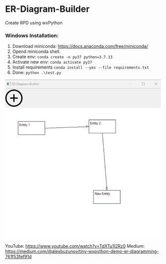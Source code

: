 # ER-Diagram-Builder
Create RPD using wxPython

### Windows Installation:
1. Download miniconda: https://docs.anaconda.com/free/miniconda/
2. Opend miniconda shell.
3. Create env: ```conda create -n py37 python=3.7.13```
4. Activate new env: ```conda activate py37```
5. Install requirements ```conda install --yes --file requirements.txt```
6. Done: ```python .\test.py```
   



![ER-Diagram-Builder](docs/screenshot/screenshot_1.png "ER-Diagram-Builder")

YouTube: https://www.youtube.com/watch?v=TdXTu1l2Rz0
Medium: https://medium.com/@alexbuzunov/tiny-wxpython-demo-er-diagramming-761f53fef91d

